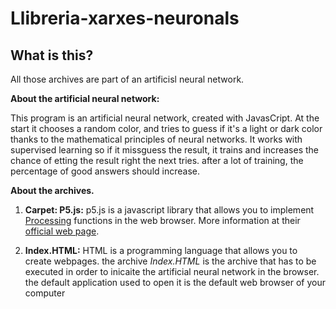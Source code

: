 # Llibreria-xarxes-neuronals

## What is this?

All those archives are part of an artificisl neural network.

**About the artificial neural network:**

This program is an artificial neural network, created with JavasCript. At the start it chooses a random color, and tries to guess if it's a light or dark color thanks to the mathematical principles of neural networks. It works with supervised learning so if it missguess the result, it trains and increases the chance of etting the result right the next tries. after a lot of training, the percentage of good answers should increase.

**About the archives.**

1. **Carpet: P5.js:** p5.js is a javascript library that allows you to implement [Processing](https://processing.org/) functions in the web browser. More information at their [official web page](https://p5js.org/).

2. **Index.HTML:** HTML is a programming language that allows you to create webpages. the archive *Index.HTML* is the archive that has to be executed in order to inicaite the artificial neural network in the browser. the default application used to open it is the default web browser of your computer

